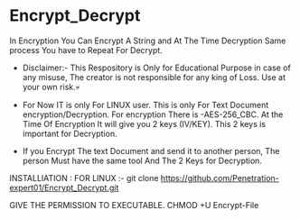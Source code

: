 # Encrypt_Decrypt

In Encryption You Can Encrypt A String and At The Time Decryption Same process You have to Repeat For Decrypt. 

* Disclaimer:-  This Respository is Only for Educational Purpose in case of any misuse, The creator is not responsible for any king of Loss. Use at your own risk.💀

* For Now IT is only For LINUX user. This is only For Text Document encryption/Decryption. For encryption There is -AES-256_CBC.
At the Time Of Encryption It will give you 2 keys (IV/KEY). This 2 keys is important for Decryption.

* If you Encrypt The text Document and send it to another person, The person Must have the same tool And The 2 Keys for Decryption.


INSTALLIATION : 
FOR LINUX :- git clone https://github.com/Penetration-expert01/Encrypt_Decrypt.git

GIVE THE PERMISSION TO EXECUTABLE.
CHMOD +U Encrypt-File
